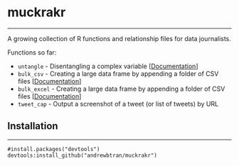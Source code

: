 # muckrakr

----

A growing collection of R functions and relationship files for data journalists.

Functions so far:

* `untangle` - Disentangling a complex variable [[Documentation](http://andrewbtran.github.com/muckrakr/untangle.html)]
* `bulk_csv` - Creating a large data frame by appending a folder of CSV files [[Documentation](http://andrewbtran.github.com/muckrakr/bulk_csv.html)]
* `bulk_excel` - Creating a large data frame by appending a folder of CSV files [[Documentation](http://andrewbtran.github.com/muckrakr/bulk_excel.html)]
* `tweet_cap` - Output a screenshot of a tweet (or list of tweets) by URL

## Installation

----

```
#install.packages("devtools")
devtools:install_github("andrewbtran/muckrakr")
```
